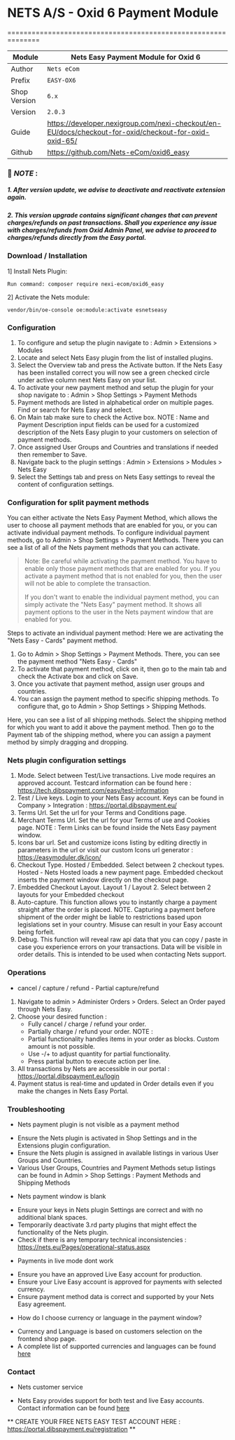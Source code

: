 # NETS A/S - Oxid 6 Payment Module 
==============================================================

|Module       | Nets Easy Payment Module for Oxid 6
|-------------|-----------------------------------------------
|Author       | `Nets eCom`
|Prefix       | `EASY-OX6`
|Shop Version | `6.x`
|Version      | `2.0.3`
|Guide        | https://developer.nexigroup.com/nexi-checkout/en-EU/docs/checkout-for-oxid/checkout-for-oxid-oxid-65/
|Github       | https://github.com/Nets-eCom/oxid6_easy

### :memo: *NOTE* :
##### 1. After version update, we advise to deactivate and reactivate extension again.
##### 2. This version upgrade contains significant changes that can prevent charges/refunds on past transactions. Shall you experience any issue with charges/refunds from Oxid Admin Panel, we advise to proceed to charges/refunds directly from the Easy portal.



### Download / Installation
1] Install Nets Plugin:

    Run command: composer require nexi-ecom/oxid6_easy    

2] Activate the Nets module:

    vendor/bin/oe-console oe:module:activate esnetseasy
    
    
### Configuration
1. To configure and setup the plugin navigate to : Admin > Extensions > Modules
2. Locate and select Nets Easy plugin from the list of installed plugins.
3. Select the Overview tab and press the Activate button. If the Nets Easy has been installed correct you will now see a green checked circle under active column next Nets Easy on your list.
4. To activate your new payment method and setup the plugin for your shop navigate to :
   Admin > Shop Settings > Payment Methods
5. Payment methods are listed in alphabetical order on multiple pages. Find or search for Nets Easy and select.
6. On Main tab make sure to check the Active box.
   NOTE : Name and Payment Description input fields can be used for a customized description of the Nets Easy plugin to your customers on selection of payment methods.
7. Once assigned User Groups and Countries and translations if needed then remember to Save.
8. Navigate back to the plugin settings :
   Admin > Extensions > Modules > Nets Easy
9. Select the Settings tab and press on Nets Easy settings to reveal the content of configuration settings.


### Configuration for split payment methods
You can either activate the Nets Easy Payment Method, which allows the user to choose all payment methods that are enabled for you, or you can activate individual payment methods.
To configure individual payment methods, go to Admin > Shop Settings > Payment Methods.
There you can see a list of all of the Nets payment methods that you can activate.
> Note: Be careful while activating the payment method. You have to enable only those payment methods that are enabled for you. If you activate a payment method that is not enabled for you, then the user will not be able to complete the transaction.
>
>If you don't want to enable the individual payment method, you can simply activate the "Nets Easy" payment method. It shows all payment options to the user in the Nets payment window that are enabled for you.





Steps to activate an individual payment method: Here we are activating the "Nets Easy - Cards" payment method.
1. Go to Admin > Shop Settings > Payment Methods. There, you can see the payment method "Nets Easy - Cards"
2. To activate that payment method, click on it, then go to the main tab and check the Activate box and click on Save.
3. Once you activate that payment method, assign user groups and countries.
4. You can assign the payment method to specific shipping methods. To configure that, go to Admin > Shop Settings > Shipping Methods.

Here, you can see a list of all shipping methods. Select the shipping method for which you want to add it above the payment method. Then go to the Payment tab of the shipping method, where you can assign a payment method by simply dragging and dropping.




### Nets plugin configuration settings
1. Mode. Select between Test/Live transactions. Live mode requires an approved account.
   Testcard information can be found here : https://tech.dibspayment.com/easy/test-information
2. Test / Live keys. Login to your Nets Easy account. Keys can be found in Company > Integration : https://portal.dibspayment.eu/
3. Terms Url. Set the url for your Terms and Conditions page.
4. Merchant Terms Url. Set the url for your Terms of use and Cookies page.
   NOTE : Term Links can be found inside the Nets Easy payment window.
5. Icons bar url. Set and customize icons listing by editing directly in parameters in the url or visit our custom Icons url generator : https://easymoduler.dk/icon/
6. Checkout Type. Hosted / Embedded. Select between 2 checkout types. Hosted - Nets Hosted loads a new payment page. Embedded checkout inserts the payment window directly on the checkout page.
7. Embedded Checkout Layout. Layout 1 / Layout 2. Select between 2 layouts for your Embedded checkout
8. Auto-capture. This function allows you to instantly charge a payment straight after the order is placed.
   NOTE. Capturing a payment before shipment of the order might be liable to restrictions based upon legislations set in your country. Misuse can result in your Easy account being forfeit.
9. Debug. This function will reveal raw api data that you can copy / paste in case you experience errors on your transactions. Data will be visible in order details. This is intended to be used when contacting Nets support.

### Operations
* cancel / capture / refund - Partial capture/refund
1. Navigate to admin > Administer Orders > Orders. Select an Order payed through Nets Easy.
2. Choose your desired function :
   - Fully cancel / charge / refund your order.
   - Partially charge / refund your order.
   NOTE :
	- Partial functionality handles items in your order as blocks. Custom amount is not possible.
	- Use -/+ to adjust quantity for partial functionality.
	- Press partial button to execute action per line.
3. All transactions by Nets are accessible in our portal : https://portal.dibspayment.eu/login
4. Payment status is real-time and updated in Order details even if you make the changes in Nets Easy Portal.

### Troubleshooting
* Nets payment plugin is not visible as a payment method
- Ensure the Nets plugin is activated in Shop Settings and in the Extensions plugin configuration.
- Ensure the Nets plugin is assigned in available listings in various User Groups and Countries.
- Various User Groups, Countries and Payment Methods setup listings can be found in Admin > Shop Settings :
  Payment Methods and Shipping Methods

* Nets payment window is blank
- Ensure your keys in Nets plugin Settings are correct and with no additional blank spaces.
- Temporarily deactivate 3.rd party plugins that might effect the functionality of the Nets plugin.
- Check if there is any temporary technical inconsistencies : https://nets.eu/Pages/operational-status.aspx

* Payments in live mode dont work
- Ensure you have an approved Live Easy account for production.
- Ensure your Live Easy account is approved for payments with selected currency.
- Ensure payment method data is correct and supported by your Nets Easy agreement.

* How do I choose currency or language in the payment window?
- Currency and Language is based on customers selection on the frontend shop page.
- A complete list of supported currencies and languages can be found [here](https://developer.nexigroup.com/nexi-checkout/en-EU/docs/nexi-checkout-for-oxid/)

### Contact
* Nets customer service
- Nets Easy provides support for both test and live Easy accounts. Contact information can be found [here](https://developer.nexigroup.com/nexi-checkout/en-EU/support/)

** CREATE YOUR FREE NETS EASY TEST ACCOUNT HERE : https://portal.dibspayment.eu/registration **
